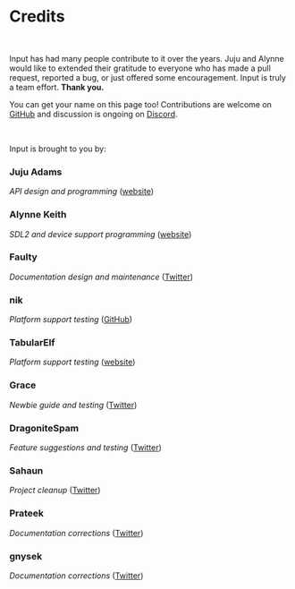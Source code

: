 # Credits

&nbsp;

Input has had many people contribute to it over the years. Juju and Alynne would like to extended their gratitude to everyone who has made a pull request, reported a bug, or just offered some encouragement. Input is truly a team effort. **Thank you.**

You can get your name on this page too! Contributions are welcome on [GitHub](https://github.com/JujuAdams/Input) and discussion is ongoing on [Discord](https://discord.gg/8krYCqr).

&nbsp;

Input is brought to you by:

### Juju Adams
*API design and programming* ([website](https://www.jujuadams.com/))

### Alynne Keith
*SDL2 and device support programming* ([website](https://offalynne.neocities.org/))

### Faulty
*Documentation design and maintenance* ([Twitter](https://twitter.com/faultyfunctions))

### nik
*Platform support testing* ([GitHub](https://github.com/nkrapivin))

### TabularElf
*Platform support testing* ([website](https://tabelf.link/))

### Grace
*Newbie guide and testing* ([Twitter](https://twitter.com/gart_gh))

### DragoniteSpam
*Feature suggestions and testing* ([Twitter](https://twitter.com/DragoniteSpam))

### Sahaun
*Project cleanup* ([Twitter](https://twitter.com/sohomsahaun))

### Prateek
*Documentation corrections* ([Twitter](https://twitter.com/prtksxna))

### gnysek
*Documentation corrections* ([Twitter](https://twitter.com/gnysek))
